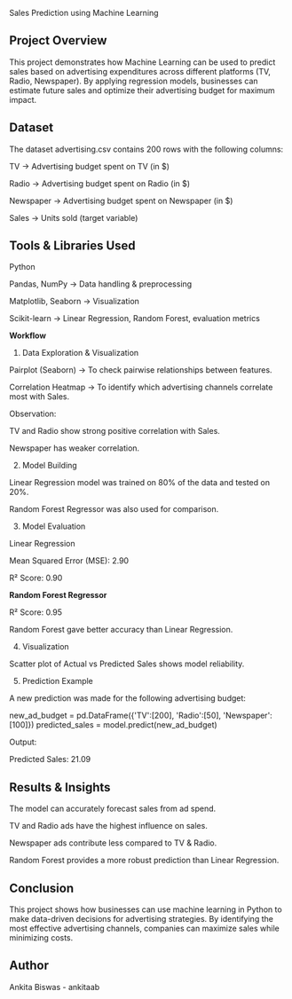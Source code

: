 Sales Prediction using Machine Learning

## Project Overview

This project demonstrates how Machine Learning can be used to predict sales based on advertising expenditures across different platforms (TV, Radio, Newspaper).
By applying regression models, businesses can estimate future sales and optimize their advertising budget for maximum impact.

 ## Dataset

The dataset advertising.csv contains 200 rows with the following columns:

TV → Advertising budget spent on TV (in $)

Radio → Advertising budget spent on Radio (in $)

Newspaper → Advertising budget spent on Newspaper (in $)

Sales → Units sold (target variable)

## Tools & Libraries Used

Python

Pandas, NumPy → Data handling & preprocessing

Matplotlib, Seaborn → Visualization

Scikit-learn → Linear Regression, Random Forest, evaluation metrics

**Workflow**
1. Data Exploration & Visualization

Pairplot (Seaborn) → To check pairwise relationships between features.

Correlation Heatmap → To identify which advertising channels correlate most with Sales.

 Observation:

TV and Radio show strong positive correlation with Sales.

Newspaper has weaker correlation.

2. Model Building

Linear Regression model was trained on 80% of the data and tested on 20%.

Random Forest Regressor was also used for comparison.

3. Model Evaluation

Linear Regression

Mean Squared Error (MSE): 2.90

R² Score: 0.90

**Random Forest Regressor**

R² Score: 0.95

 Random Forest gave better accuracy than Linear Regression.

4. Visualization

Scatter plot of Actual vs Predicted Sales shows model reliability.

5. Prediction Example

A new prediction was made for the following advertising budget:

new_ad_budget = pd.DataFrame({'TV':[200], 'Radio':[50], 'Newspaper':[100]})
predicted_sales = model.predict(new_ad_budget)


Output:

Predicted Sales: 21.09

## Results & Insights

The model can accurately forecast sales from ad spend.

TV and Radio ads have the highest influence on sales.

Newspaper ads contribute less compared to TV & Radio.

Random Forest provides a more robust prediction than Linear Regression.

## Conclusion

This project shows how businesses can use machine learning in Python to make data-driven decisions for advertising strategies.
By identifying the most effective advertising channels, companies can maximize sales while minimizing costs.

## Author
Ankita Biswas - ankitaab 

